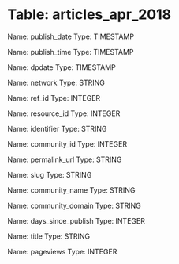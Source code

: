 Table: articles_apr_2018
========================

Name: publish_date
Type: TIMESTAMP

Name: publish_time
Type: TIMESTAMP

Name: dpdate
Type: TIMESTAMP

Name: network
Type: STRING

Name: ref_id
Type: INTEGER

Name: resource_id
Type: INTEGER

Name: identifier
Type: STRING

Name: community_id
Type: INTEGER

Name: permalink_url
Type: STRING

Name: slug
Type: STRING

Name: community_name
Type: STRING

Name: community_domain
Type: STRING

Name: days_since_publish
Type: INTEGER

Name: title
Type: STRING

Name: pageviews
Type: INTEGER

